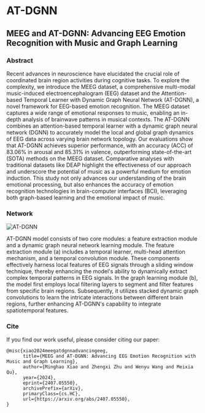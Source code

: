 # AT-DGNN

## MEEG and AT-DGNN: Advancing EEG Emotion Recognition with Music and Graph Learning

### Abstract

Recent advances in neuroscience have elucidated the crucial role of coordinated brain region activities during cognitive tasks. To explore the complexity, we introduce the MEEG dataset, a comprehensive multi-modal music-induced electroencephalogram (EEG) dataset and the Attention-based Temporal Learner with Dynamic Graph Neural Network (AT-DGNN), a novel framework for EEG-based emotion recognition. The MEEG dataset captures a wide range of emotional responses to music, enabling an in-depth analysis of brainwave patterns in musical contexts. The AT-DGNN combines an attention-based temporal learner with a dynamic graph neural network (DGNN) to accurately model the local and global graph dynamics of EEG data across varying brain network topology. Our evaluations show that AT-DGNN achieves superior performance, with an accuracy (ACC) of 83.06% in arousal and 85.31% in valence, outperforming state-of-the-art (SOTA) methods on the MEEG dataset. Comparative analyses with traditional datasets like DEAP highlight the effectiveness of our approach and underscore the potential of music as a powerful medium for emotion induction. This study not only advances our understanding of the brain emotional processing, but also enhances the accuracy of emotion recognition technologies in brain-computer interfaces (BCI), leveraging both graph-based learning and the emotional impact of music.

### Network

![AT-DGNN](./network.jpg)

AT-DGNN model consists of two core modules: a feature extraction module and a dynamic graph neural network learning module. The feature extraction module (a) includes a temporal learner, multi-head attention mechanism, and a temporal convolution module. These components effectively harness local features of EEG signals through a sliding window technique, thereby enhancing the model's ability to dynamically extract complex temporal patterns in EEG signals. In the graph learning module (b), the model first employs local filtering layers to segment and filter features from specific brain regions. Subsequently, it utilizes stacked dynamic graph convolutions to learn the intricate interactions between different brain regions, further enhancing AT-DGNN's capability to integrate spatiotemporal features.

### Cite

If you find our work useful, please consider citing our paper:

```
@misc{xiao2024meegatdgnnadvancingeeg,
      title={MEEG and AT-DGNN: Advancing EEG Emotion Recognition with Music and Graph Learning}, 
      author={Minghao Xiao and Zhengxi Zhu and Wenyu Wang and Meixia Qu},
      year={2024},
      eprint={2407.05550},
      archivePrefix={arXiv},
      primaryClass={cs.HC},
      url={https://arxiv.org/abs/2407.05550}, 
}
```
